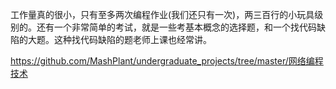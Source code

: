 工作量真的很小，只有至多两次编程作业(我们还只有一次)，两三百行的小玩具级别的。还有一个非常简单的考试，就是一些考基本概念的选择题，和一个找代码缺陷的大题。这种找代码缺陷的题老师上课也经常讲。

https://github.com/MashPlant/undergraduate_projects/tree/master/网络编程技术
